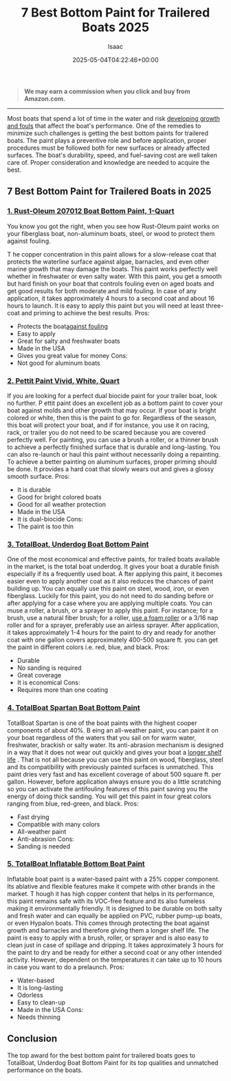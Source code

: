 ﻿---
author: Isaac
layout: post
title: 7 Best Bottom Paint for Trailered Boats 2025
date: '2025-05-04T04:22:46+00:00'
categories:
- Paint
- Product Reviews
tags: []
slug: /best-bottom-paint-for-trailered-boats/
lastmod: 2025-05-07T12:21:23+03:00
---
> **We may earn a commission when you click and buy from Amazon.com.**
>

---
Most boats that spend a lot of time in the water and risk
[developing growth and fouls](https://pestpolicy.com/mildew-resistant-paints/)
that affect the boat's performance. One of the remedies to minimize such challenges is getting the best bottom paints for trailered boats.
The paint plays a preventive role and before application, proper procedures must be followed both for new surfaces or already affected surfaces.
The boat's durability, speed, and fuel-saving cost are well taken care of. Proper consideration and knowledge are needed to acquire the best.
## 7 Best Bottom Paint for Trailered Boats in 2025
### [1. Rust-Oleum 207012 Boat Bottom Paint, 1-Quart](https://www.amazon.com/dp/B000C0140S/?tag=p-policy-20)
You know you got the right, when you see how Rust-Oleum paint works on your fiberglass boat, non-aluminum boats, steel, or wood to protect them against fouling.

T
he copper concentration in this paint allows for a slow-release coat that protects the waterline surface against algae, barnacles, and even other marine growth that may damage the boats.
This paint works perfectly well whether in freshwater or even salty water.
With this paint, you get a smooth but hard finish on your boat that controls fouling even on aged boats and get good results for both moderate and mild fouling.
In case of any application, it takes approximately 4 hours to a second coat and about 16 hours to launch. It is easy to apply this paint but you will need at least three-coat and priming to achieve the best results.
Pros:
- Protects the boat[against fouling](https://pestpolicy.com/best-paint-for-fiberglass-boats/)
- Easy to apply
- Great for salty and freshwater boats
- Made in the USA
- Gives you great value for money
Cons:
- Not good for aluminum boats
### [2. Pettit Paint Vivid, White, Quart](https://www.amazon.com/dp/B000N9RP4W/?tag=p-policy-20)
If you are looking for a perfect dual biocide paint for your trailer boat, look no further.
P
ettit paint does an excellent job as a bottom paint to cover your boat against molds and other growth that may occur.
If your boat is bright colored or white, then this is the paint to go for. Regardless of the season, this boat will protect your boat, and if for instance, you use it on racing, rack, or trailer you do not need to be scared because you are covered perfectly well.
For painting, you can use a brush a roller, or a thinner brush to achieve a perfectly finished surface that is durable and long-lasting.
You can also re-launch or haul this paint without necessarily doing a repainting. To achieve a better painting on aluminum surfaces, proper priming should be done.
It provides a hard coat that slowly wears out and gives a glossy smooth surface.
Pros:
- It is durable
- Good for bright colored boats
- Good for all weather protection
- Made in the USA
- It is dual-biocide
Cons:
- The paint is too thin
### [3. TotalBoat, Underdog Boat Bottom Paint](https://www.amazon.com/dp/B07CNV2YHH/?tag=p-policy-20)
One of the most economical and effective paints, for trailed boats available in the market, is the total boat underdog. It gives your boat a durable finish especially if its a frequently used boat.
A
fter applying this paint, it becomes easier even to apply another coat as it also reduces the chances of paint building up.
You can equally use this paint on steel, wood, iron, or even fiberglass. Luckily for this paint, you do not need to do sanding before or after applying for a case where you are applying multiple coats.
You can muse a roller, a brush, or a sprayer to apply this paint. For instance; for a brush, use a natural fiber brush; for a roller,
[use a foam roller](https://pestpolicy.com/best-paint-roller-for-popcorn-ceiling/)
or a 3/16 nap roller and for a sprayer, preferably use an airless sprayer.
After application, it takes approximately 1-4 hours for the paint to dry and ready for another coat with one gallon covers approximately 400-500 square ft. you can get the paint in different colors i.e. red, blue, and black.
Pros:
- Durable
- No sanding is required
- Great coverage
- It is economical
Cons:
- Requires more than one coating
### [4. TotalBoat Spartan Boat Bottom Paint](https://www.amazon.com/dp/B00LLIKSOS/?tag=p-policy-20)
TotalBoat Spartan is one of the boat paints with the highest cooper components of about 40%. B
eing an all-weather paint, you can paint it on your boat regardless of the waters that you sail on for warm water, freshwater, brackish or salty water.
Its anti-abrasion mechanism is designed in a way that it does not wear out quickly and gives your boat a
[longer shelf life](https://pestpolicy.com/best-fiberglass-boat-cleaner/)
.
That is not all because you can use this paint on wood, fiberglass, steel and its compatibility with previously painted surfaces is unmatched.
This paint dries very fast and has excellent coverage of about 500 square ft. per gallon.
However, before application always ensure you do a little scratching so you can activate the antifouling features of this paint saving you the energy of doing thick sanding.
You will get this paint in four great colors ranging from blue, red-green, and black.
Pros:
- Fast drying
- Compatible with many colors
- All-weather paint
- Anti-abrasion
Cons:
- Sanding is needed
### [5. TotalBoat Inflatable Bottom Boat Paint](https://www.amazon.com/dp/B01FHY1B5G/?tag=p-policy-20)
Inflatable boat paint is a water-based paint with a 25% copper component. Its ablative and flexible features make it compete with other brands in the market.
T
hough it has high copper content that helps in its performance, this paint remains safe with its VOC-free feature and its also fumeless making it environmentally friendly.
It is designed to be durable on both salty and fresh water and can equally be applied on PVC, rubber pump-up boats, or even Hypalon boats.
This comes through protecting the boat against growth and barnacles and therefore giving them a longer shelf life.
The paint is easy to apply with a brush, roller, or sprayer and is also easy to clean just in case of spillage and dripping.
It takes approximately 3 hours for the paint to dry and be ready for either a second coat or any other intended activity.
However, dependent on the temperatures it can take up to 10 hours in case you want to do a prelaunch.
Pros:
- Water-based
- It is long-lasting
- Odorless
- Easy to clean-up
- Made in the USA
Cons:
- Needs thinning
## Conclusion
The top award for the best bottom paint for trailered boats goes to TotalBoat, Underdog Boat Bottom Paint for its top qualities and unmatched performance on the boats.
